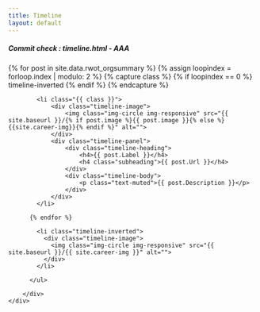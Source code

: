 ```yaml
---
title: Timeline
layout: default
---
```

<h5> Commit check : timeline.html - AAA</h5>
<style>
.timeline {
    position: relative;
    padding: 0;
    list-style: none;
}

.timeline:before {
    content: "";
    position: absolute;
    top: 0;
    bottom: 0;
    left: 40px;
    width: 2px;
    margin-left: -1.5px;
    background-color: #f1f1f1;
}

.timeline>li {
    position: relative;
    margin-bottom: 50px;
    min-height: 50px;
}

.timeline>li:before,
.timeline>li:after {
    content: " ";
    display: table;
}

.timeline>li:after {
    clear: both;
}

.timeline>li .timeline-panel {
    float: right;
    position: relative;
    width: 100%;
    padding: 0 20px 0 100px;
    text-align: left;
}

.timeline>li .timeline-panel:before {
    right: auto;
    left: -15px;
    border-right-width: 15px;
    border-left-width: 0;
}

.timeline>li .timeline-panel:after {
    right: auto;
    left: -14px;
    border-right-width: 14px;
    border-left-width: 0;
}

.timeline>li .timeline-image {
    z-index: 100;
    position: absolute;
    left: 0;
    width: 80px;
    height: 80px;
    margin-left: 0;
    border: 7px solid #f1f1f1;
    border-radius: 100%;
    text-align: center;
    color: #fff;
    background-color: #f1f1f1;
}

.timeline>li .timeline-image h4 {
    margin-top: 12px;
    font-size: 10px;
    line-height: 14px;
}

.timeline>li.timeline-inverted>.timeline-panel {
    float: right;
    padding: 0 20px 0 100px;
    text-align: left;
}

.timeline>li.timeline-inverted>.timeline-panel:before {
    right: auto;
    left: -15px;
    border-right-width: 15px;
    border-left-width: 0;
}

.timeline>li.timeline-inverted>.timeline-panel:after {
    right: auto;
    left: -14px;
    border-right-width: 14px;
    border-left-width: 0;
}

.timeline>li:last-child {
    margin-bottom: 0;
}

.timeline .timeline-heading h4 {
    margin-top: 0;
    color: inherit;
}

.timeline .timeline-heading h4.subheading {
    text-transform: none;
}

.timeline .timeline-body>p,
.timeline .timeline-body>ul {
    margin-bottom: 0;
}

@media(min-width:768px) {
    .timeline:before {
        left: 50%;
    }

    .timeline>li {
        margin-bottom: 100px;
        min-height: 100px;
    }

    .timeline>li .timeline-panel {
        float: left;
        width: 41%;
        padding: 0 20px 20px 30px;
        text-align: right;
    }

    .timeline>li .timeline-image {
        left: 50%;
        width: 100px;
        height: 100px;
        margin-left: -50px;
    }

    .timeline>li .timeline-image h4 {
        margin-top: 16px;
        font-size: 13px;
        line-height: 18px;
    }

    .timeline>li.timeline-inverted>.timeline-panel {
        float: right;
        padding: 0 30px 20px 20px;
        text-align: left;
    }
}

@media(min-width:992px) {
    .timeline>li {
        min-height: 150px;
    }

    .timeline>li .timeline-panel {
        padding: 0 20px 20px;
    }

    .timeline>li .timeline-image {
        width: 150px;
        height: 150px;
        margin-left: -75px;
    }

    .timeline>li .timeline-image h4 {
        margin-top: 30px;
        font-size: 18px;
        line-height: 26px;
    }

    .timeline>li.timeline-inverted>.timeline-panel {
        padding: 0 20px 20px;
    }
}

@media(min-width:1200px) {
    .timeline>li {
        min-height: 170px;
    }

    .timeline>li .timeline-panel {
        padding: 0 20px 20px 100px;
    }

    .timeline>li .timeline-image {
        width: 170px;
        height: 170px;
        margin-left: -85px;
    }

    .timeline>li .timeline-image h4 {
        margin-top: 40px;
    }

    .timeline>li.timeline-inverted>.timeline-panel {
        padding: 0 100px 20px 20px;
    }
}
</style>
<section id="{{ page.title }}" class="container content-section text-center">
    <div class="row">
        <div class="col-lg-8 col-lg-offset-2">
          <ul class="timeline">
          {% for post in site.data.rwot_orgsummary %}
            {% assign loopindex = forloop.index | modulo: 2 %}
            {% capture class %}
              {% if loopindex == 0 %}
                timeline-inverted
              {% endif %}
            {% endcapture %}

            <li class="{{ class }}">
                <div class="timeline-image">
                    <img class="img-circle img-responsive" src="{{ site.baseurl }}/{% if post.image %}{{ post.image }}{% else %}{{site.career-img}}{% endif %}" alt="">
                </div>
                <div class="timeline-panel">
                    <div class="timeline-heading">
                        <h4>{{ post.Label }}</h4>
                        <h4 class="subheading">{{ post.Url }}</h4>
                    </div>
                    <div class="timeline-body">
                        <p class="text-muted">{{ post.Description }}</p>
                    </div>
                </div>
            </li>

          {% endfor %}

            <li class="timeline-inverted">
              <div class="timeline-image">
                <img class="img-circle img-responsive" src="{{ site.baseurl }}/{{ site.career-img }}" alt="">
              </div>
            </li>

          </ul>

        </div>
    </div>
</section>
